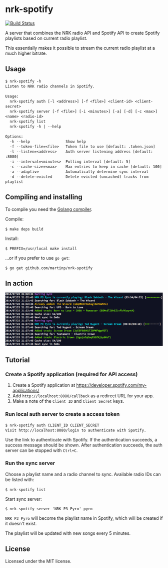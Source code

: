 # nrk-spotify

[![Build Status](https://travis-ci.org/martinp/nrk-spotify.png)](https://travis-ci.org/martinp/nrk-spotify)

A server that combines the NRK radio API and Spotify API to create Spotify
playlists based on current radio playlist.

This essentially makes it possible to stream the current radio playlist at a
much higher bitrate.

## Usage

```
$ nrk-spotify -h
Listen to NRK radio channels in Spotify.

Usage:
  nrk-spotify auth [-l <address>] [-f <file>] <client-id> <client-secret>
  nrk-spotify server [-f <file>] [-i <minutes>] [-a] [-d] [-c <max>] <name> <radio-id>
  nrk-spotify list
  nrk-spotify -h | --help

Options:
  -h --help                Show help
  -f --token-file=<file>   Token file to use [default: .token.json]
  -l --listen=<address>    Auth server listening address [default: :8080]
  -i --interval=<minutes>  Polling interval [default: 5]
  -c --cache-size=<max>    Max entries to keep in cache [default: 100]
  -a --adaptive            Automatically determine sync interval
  -d --delete-evicted      Delete evicted (uncached) tracks from playlist
```

## Compiling and installing

To compile you need the [Golang compiler](http://golang.org/doc/install).

Compile:

`$ make deps build`

Install:

`$ PREFIX=/usr/local make install`

...or if you prefer to use `go get`:

`$ go get github.com/martinp/nrk-spotify`

## In action

![Screenshot](docs/output.png)

## Tutorial

### Create a Spotify application (required for API access)

1. Create a Spotify application at https://developer.spotify.com/my-applications/
2. Add `http://localhost:8080/callback` as a redirect URL for your app.
3. Make a note of the `Client ID` and `Client Secret` keys.

### Run local auth server to create a access token

```
$ nrk-spotify auth CLIENT_ID CLIENT_SECRET
Visit http://localhost:8080/login to authenticate with Spotify.
```

Use the link to authenticate with Spotify. If the authentication succeeds, a
success message should be shown. After authentication succeeds, the auth server
can be stopped with `Ctrl+C`.

### Run the sync server

Choose a playlist name and a radio channel to sync. Available radio IDs can be
listed with:

`$ nrk-spotify list`

Start sync server:

```
$ nrk-spotify server 'NRK P3 Pyro' pyro
```

`NRK P3 Pyro` will become the playlist name in Spotify, which will be
created if it doesn't exist.

The playlist will be updated with new songs every 5 minutes.

## License
Licensed under the MIT license.
